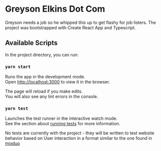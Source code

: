 # Greyson Elkins Dot Com

Greyson needs a job so he whipped this up to get flashy for job listers. The project was bootstrapped with Create React App and Typescript.

## Available Scripts

In the project directory, you can run:

### `yarn start`

Runs the app in the development mode.\
Open [http://localhost:3000](http://localhost:3000) to view it in the browser.

The page will reload if you make edits.\
You will also see any lint errors in the console.

### `yarn test`

Launches the test runner in the interactive watch mode.\
See the section about [running tests](https://facebook.github.io/create-react-app/docs/running-tests) for more information.

No tests are currently with the project - they will be written to test website behavior based on User interaction in a format similar to the one found in [mixdup](https://github.com/DupMix/MixDup-FE/blob/main/src/components/Navigation/Navigation.test.tsx)
